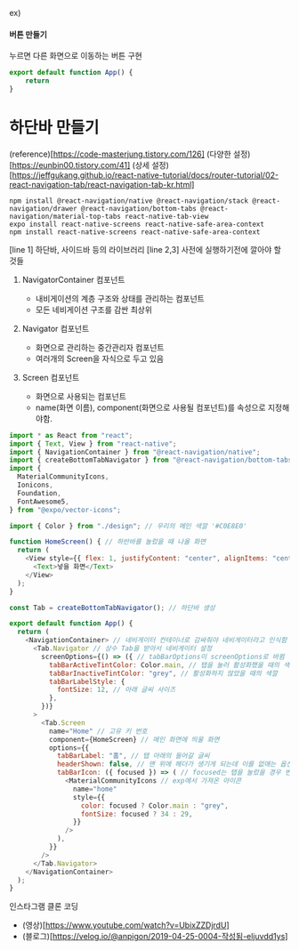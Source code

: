 ex)
#### 버튼 만들기
누르면 다른 화면으로 이동하는 버튼 구현
```javascript
export default function App() {
    return
}
```

# 하단바 만들기
(reference)[https://code-masterjung.tistory.com/126]
(다양한 설정)[https://eunbin00.tistory.com/41]
(상세 설정)[https://jeffgukang.github.io/react-native-tutorial/docs/router-tutorial/02-react-navigation-tab/react-navigation-tab-kr.html]

```
npm install @react-navigation/native @react-navigation/stack @react-navigation/drawer @react-navigation/bottom-tabs @react-navigation/material-top-tabs react-native-tab-view
expo install react-native-screens react-native-safe-area-context
npm install react-native-screens react-native-safe-area-context
```
[line 1] 하단바, 사이드바 등의 라이브러리
[line 2,3] 사전에 실행하기전에 깔아야 할 것들

1. NavigatorContainer 컴포넌트
   - 내비게이션의 계층 구조와 상태를 관리하는 컴포넌트
   - 모든 네비게이션 구조를 감싼 최상위

2. Navigator 컴포넌트
    - 화면으로 관리하는 중간관리자 컴포넌트
    - 여러개의 Screen을 자식으로 두고 있음
3. Screen 컴포넌트 
   - 화면으로 사용되는 컴포넌트
   - name(화면 이름), component(화면으로 사용될 컴포넌트)를 속성으로 지정해야함.

```javascript
import * as React from "react";
import { Text, View } from "react-native";
import { NavigationContainer } from "@react-navigation/native";
import { createBottomTabNavigator } from "@react-navigation/bottom-tabs";
import {
  MaterialCommunityIcons,
  Ionicons,
  Foundation,
  FontAwesome5,
} from "@expo/vector-icons";

import { Color } from "./design"; // 우리의 메인 색깔 '#C0E8E0'

function HomeScreen() { // 하반바를 눌렀을 때 나올 화면
  return (
    <View style={{ flex: 1, justifyContent: "center", alignItems: "center" }}>
      <Text>넣을 화면</Text>
    </View>
  );
}

const Tab = createBottomTabNavigator(); // 하단바 생성

export default function App() {
  return (
    <NavigationContainer> // 네비게이터 컨테이너로 감싸줘야 네비게이터라고 인식함
      <Tab.Navigator // 상수 Tab을 받아서 네비게이터 설정
        screenOptions={() => ({ // tabBarOptions이 screenOptions로 바뀜
          tabBarActiveTintColor: Color.main, // 탭을 눌러 활성화했을 때의 색깔
          tabBarInactiveTintColor: "grey", // 활성화하지 않았을 때의 색깔
          tabBarLabelStyle: {
            fontSize: 12, // 아래 글씨 사이즈
          },
        })}
      >
        <Tab.Screen
          name="Home" // 고유 키 번호
          component={HomeScreen} // 메인 화면에 띄울 화면
          options={{
            tabBarLabel: "홈", // 탭 아래의 들어갈 글씨
            headerShown: false, // 맨 위에 헤더가 생기게 되는데 이를 없애는 옵션
            tabBarIcon: ({ focused }) => ( // focused는 탭을 눌렀을 경우 변수로 받음
              <MaterialCommunityIcons // exp에서 가져온 아이콘
                name="home"
                style={{
                  color: focused ? Color.main : "grey",
                  fontSize: focused ? 34 : 29,
                }}
              />
            ),
          }}
        />
      </Tab.Navigator>
    </NavigationContainer>
  );
}

```

인스타그램 클론 코딩
- (영상)[https://www.youtube.com/watch?v=UbixZZDjrdU]
- (블로그)[https://velog.io/@anpigon/2019-04-25-0004-작성됨-eljuvdd1ys]